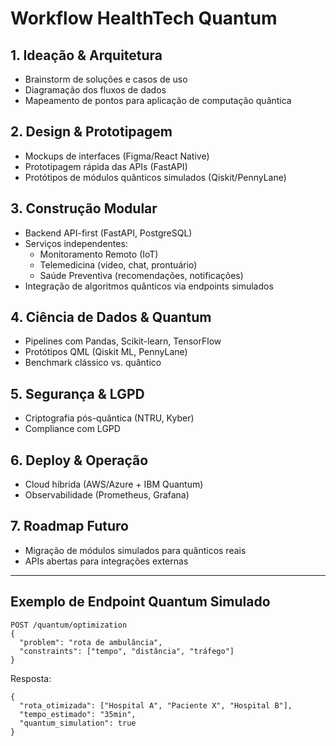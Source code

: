 # Workflow HealthTech Quantum

## 1. Ideação & Arquitetura
- Brainstorm de soluções e casos de uso
- Diagramação dos fluxos de dados
- Mapeamento de pontos para aplicação de computação quântica

## 2. Design & Prototipagem
- Mockups de interfaces (Figma/React Native)
- Prototipagem rápida das APIs (FastAPI)
- Protótipos de módulos quânticos simulados (Qiskit/PennyLane)

## 3. Construção Modular
- Backend API-first (FastAPI, PostgreSQL)
- Serviços independentes:
    - Monitoramento Remoto (IoT)
    - Telemedicina (video, chat, prontuário)
    - Saúde Preventiva (recomendações, notificações)
- Integração de algoritmos quânticos via endpoints simulados

## 4. Ciência de Dados & Quantum
- Pipelines com Pandas, Scikit-learn, TensorFlow
- Protótipos QML (Qiskit ML, PennyLane)
- Benchmark clássico vs. quântico

## 5. Segurança & LGPD
- Criptografia pós-quântica (NTRU, Kyber)
- Compliance com LGPD

## 6. Deploy & Operação
- Cloud híbrida (AWS/Azure + IBM Quantum)
- Observabilidade (Prometheus, Grafana)

## 7. Roadmap Futuro
- Migração de módulos simulados para quânticos reais
- APIs abertas para integrações externas

---

## Exemplo de Endpoint Quantum Simulado

```
POST /quantum/optimization
{
  "problem": "rota de ambulância",
  "constraints": ["tempo", "distância", "tráfego"]
}
```

Resposta:
```
{
  "rota_otimizada": ["Hospital A", "Paciente X", "Hospital B"],
  "tempo_estimado": "35min",
  "quantum_simulation": true
}
```